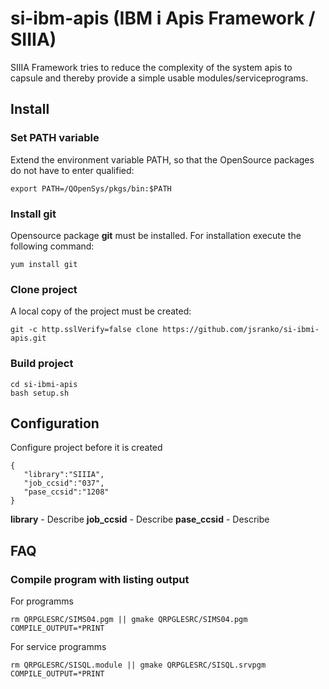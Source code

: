 # si-ibm-apis (IBM i Apis Framework / SIIIA)

SIIIA Framework tries to reduce the complexity of the system apis to capsule and thereby provide a simple usable modules/serviceprograms. 

## Install

### Set PATH variable

Extend the environment variable PATH, so that the OpenSource packages do not have to enter qualified:

```
export PATH=/QOpenSys/pkgs/bin:$PATH
```

### Install git

Opensource package **git** must be installed. For installation execute the following command:
```
yum install git
```

### Clone project
A local copy of the project must be created:
```
git -c http.sslVerify=false clone https://github.com/jsranko/si-ibmi-apis.git
```

### Build project

```
cd si-ibmi-apis
bash setup.sh
```

## Configuration

Configure project before it is created 

```
{
   "library":"SIIIA",
   "job_ccsid":"037",
   "pase_ccsid":"1208"
}
```
**library** - Describe
**job_ccsid** - Describe
**pase_ccsid** - Describe

## FAQ
### Compile program with listing output
For programms
```
rm QRPGLESRC/SIMS04.pgm || gmake QRPGLESRC/SIMS04.pgm COMPILE_OUTPUT=*PRINT
```
For service programms
```
rm QRPGLESRC/SISQL.module || gmake QRPGLESRC/SISQL.srvpgm COMPILE_OUTPUT=*PRINT
```
